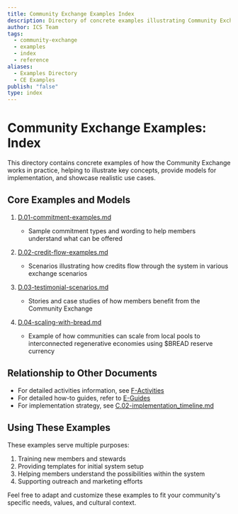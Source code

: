 ```yaml
---
title: Community Exchange Examples Index
description: Directory of concrete examples illustrating Community Exchange concepts, implementation models, and use cases
author: ICS Team
tags:
  - community-exchange
  - examples
  - index
  - reference
aliases:
  - Examples Directory
  - CE Examples
publish: "false"
type: index
---
```


# Community Exchange Examples: Index

This directory contains concrete examples of how the Community Exchange works in practice, helping to illustrate key concepts, provide models for implementation, and showcase realistic use cases.

## Core Examples and Models

1. [D.01-commitment-examples.md](notes/ics/ccc/v0.2/D-Examples/D.01-commitment-examples.md)
   - Sample commitment types and wording to help members understand what can be offered

2. [D.02-credit-flow-examples.md](notes/ics/ccc/v0.2/D-Examples/D.02-credit-flow-examples.md)
   - Scenarios illustrating how credits flow through the system in various exchange scenarios

3. [D.03-testimonial-scenarios.md](notes/ics/ccc/v0.2/D-Examples/D.03-testimonial-scenarios.md)
   - Stories and case studies of how members benefit from the Community Exchange

4. [D.04-scaling-with-bread.md](notes/ics/ccc/v0.2/D-Examples/D.04-scaling-with-bread.md)
   - Example of how communities can scale from local pools to interconnected regenerative economies using $BREAD reserve currency

## Relationship to Other Documents

- For detailed activities information, see [F-Activities](notes/ics/ccc/archive/v0.2/F-Activities/F.00-activities.md)
- For detailed how-to guides, refer to [E-Guides](notes/ics/ccc/archive/v0.2/E-Guides/E.00-guides.md)
- For implementation strategy, see [C.02-implementation_timeline.md](notes/ics/ccc/archive/v0.2/C-Implementation/C.02-implementation_timeline.md)

## Using These Examples

These examples serve multiple purposes:
1. Training new members and stewards
2. Providing templates for initial system setup
3. Helping members understand the possibilities within the system
4. Supporting outreach and marketing efforts

Feel free to adapt and customize these examples to fit your community's specific needs, values, and cultural context.